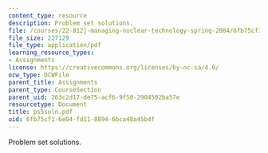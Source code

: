 ```yaml
---
content_type: resource
description: Problem set solutions.
file: /courses/22-812j-managing-nuclear-technology-spring-2004/6fb75cf16e04fd1188946bca48a45b4f_ps5soln.pdf
file_size: 227129
file_type: application/pdf
learning_resource_types:
- Assignments
license: https://creativecommons.org/licenses/by-nc-sa/4.0/
ocw_type: OCWFile
parent_title: Assignments
parent_type: CourseSection
parent_uid: 263c2d17-de75-acf6-9f50-2904502ba57e
resourcetype: Document
title: ps5soln.pdf
uid: 6fb75cf1-6e04-fd11-8894-6bca48a45b4f
---
```

Problem set solutions.